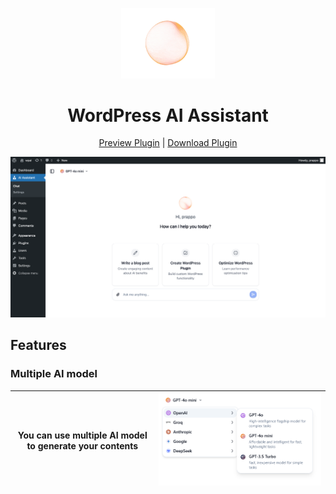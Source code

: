 <p align="center">
  <img width="150" src="assets/public/animatedlogo.gif" />
  <h1 align="center">WordPress AI Assistant</h1>
  <div align="center"><a target="_blank" href="https://prappo.github.io/wordpress-ai-assistant/">Preview Plugin</a> | <a href="https://prappo.github.io/wordpress-ai-assistant/build/plugin/wordpress-ai-assistant.zip">Download Plugin</a></div>
</p>

<img src="docs/screenshots/wordpress-assistant-chat.png" />

## Features
### Multiple AI model

| You can use multiple AI model to generate your contents    | <img src="docs/screenshots/models.png" /> |
| -------- | ------- |

